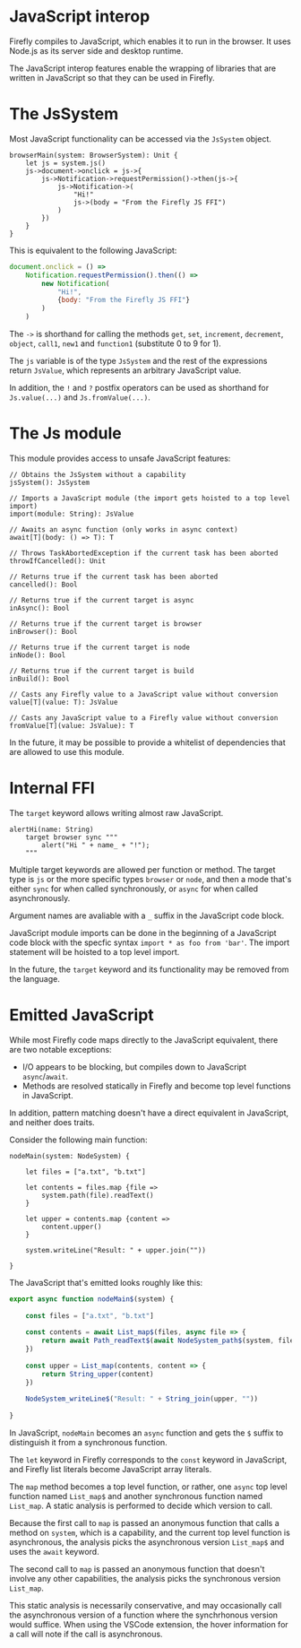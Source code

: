 # JavaScript interop

Firefly compiles to JavaScript, which enables it to run in the browser.
It uses Node.js as its server side and desktop runtime.

The JavaScript interop features enable the wrapping of libraries that are written in JavaScript so that they can be used in Firefly.


# The JsSystem

Most JavaScript functionality can be accessed via the `JsSystem` object.

```firefly
browserMain(system: BrowserSystem): Unit {
    let js = system.js()
    js->document->onclick = js->{
        js->Notification->requestPermission()->then(js->{
            js->Notification->(
                "Hi!"
                js->(body = "From the Firefly JS FFI")
            )
        })
    }
}
```

This is equivalent to the following JavaScript:

```js
document.onclick = () =>
    Notification.requestPermission().then(() =>
        new Notification(
            "Hi!",
            {body: "From the Firefly JS FFI"}
        )
    )
```

The `->` is shorthand for calling the methods `get`, `set`, `increment`, `decrement`, `object`, `call1`, `new1` and `function1` (substitute 0 to 9 for 1).

The `js` variable is of the type `JsSystem` and the rest of the expressions return `JsValue`, which represents an arbitrary JavaScript value.

In addition, the `!` and `?` postfix operators can be used as shorthand for `Js.value(...)` and `Js.fromValue(...)`.


# The Js module

This module provides access to unsafe JavaScript features:

```firefly
// Obtains the JsSystem without a capability
jsSystem(): JsSystem

// Imports a JavaScript module (the import gets hoisted to a top level import)
import(module: String): JsValue

// Awaits an async function (only works in async context)
await[T](body: () => T): T

// Throws TaskAbortedException if the current task has been aborted
throwIfCancelled(): Unit

// Returns true if the current task has been aborted
cancelled(): Bool

// Returns true if the current target is async
inAsync(): Bool
    
// Returns true if the current target is browser
inBrowser(): Bool
    
// Returns true if the current target is node
inNode(): Bool
    
// Returns true if the current target is build
inBuild(): Bool

// Casts any Firefly value to a JavaScript value without conversion
value[T](value: T): JsValue

// Casts any JavaScript value to a Firefly value without conversion
fromValue[T](value: JsValue): T
```

In the future, it may be possible to provide a whitelist of dependencies that are allowed to use this module.


# Internal FFI

The `target` keyword allows writing almost raw JavaScript.

```firefly
alertHi(name: String)
    target browser sync """
        alert("Hi " + name_ + "!");
    """
```

Multiple target keywords are allowed per function or method. 
The target type is `js` or the more specific types `browser` or `node`, and then a mode that's either `sync` for when called synchronously, or `async` for when called asynchronously.

Argument names are avaliable with a `_` suffix in the JavaScript code block.

JavaScript module imports can be done in the beginning of a JavaScript code block with the specfic syntax `import * as foo from 'bar'`. The import statement will be hoisted to a top level import.

In the future, the `target` keyword and its functionality may be removed from the language.


# Emitted JavaScript

While most Firefly code maps directly to the JavaScript equivalent, there are two notable exceptions:

 * I/O appears to be blocking, but compiles down to JavaScript `async`/`await`.
 * Methods are resolved statically in Firefly and become top level functions in JavaScript.

In addition, pattern matching doesn't have a direct equivalent in JavaScript, and neither does traits.

Consider the following main function:

```firefly
nodeMain(system: NodeSystem) {
    
    let files = ["a.txt", "b.txt"]
    
    let contents = files.map {file =>
        system.path(file).readText()
    }
    
    let upper = contents.map {content =>
        content.upper()
    }
    
    system.writeLine("Result: " + upper.join(""))
    
}
```

The JavaScript that's emitted looks roughly like this:

```js
export async function nodeMain$(system) {
    
    const files = ["a.txt", "b.txt"]
    
    const contents = await List_map$(files, async file => {
        return await Path_readText$(await NodeSystem_path$(system, file))
    })
    
    const upper = List_map(contents, content => {
        return String_upper(content)
    })
    
    NodeSystem_writeLine$("Result: " + String_join(upper, ""))
    
}
```

In JavaScript, `nodeMain` becomes an `async` function and gets the `$` suffix to distinguish it from a synchronous function.

The `let` keyword in Firefly corresponds to the `const` keyword in JavaScript, and Firefly list literals become JavaScript array literals.

The `map` method becomes a top level function, or rather, one `async` top level function named `List_map$` and another synchronous function named `List_map`.
A static analysis is performed to decide which version to call.

Because the first call to `map` is passed an anonymous function that calls a method on `system`, which is a capability, and the current top level function is asynchronous,
the analysis picks the asynchronous version `List_map$` and uses the `await` keyword.

The second call to `map` is passed an anonymous function that doesn't involve any other capabilities, the analysis picks the synchronous version `List_map`.

This static analysis is necessarily conservative, and may occasionally call the asynchronous version of a function where the synchrhonous version would suffice.
When using the VSCode extension, the hover information for a call will note if the call is asynchronous.

